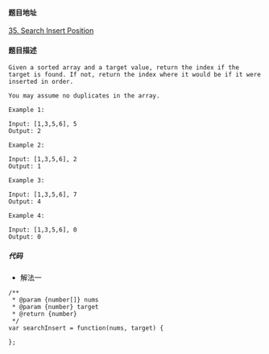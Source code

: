 #### 题目地址
[35. Search Insert Position](https://leetcode.com/problems/search-insert-position/)
#### 题目描述
```
Given a sorted array and a target value, return the index if the target is found. If not, return the index where it would be if it were inserted in order.

You may assume no duplicates in the array.

Example 1:

Input: [1,3,5,6], 5
Output: 2

Example 2:

Input: [1,3,5,6], 2
Output: 1

Example 3:

Input: [1,3,5,6], 7
Output: 4

Example 4:

Input: [1,3,5,6], 0
Output: 0

```

##### 代码

- 解法一
```
/**
 * @param {number[]} nums
 * @param {number} target
 * @return {number}
 */
var searchInsert = function(nums, target) {
    
};
```
